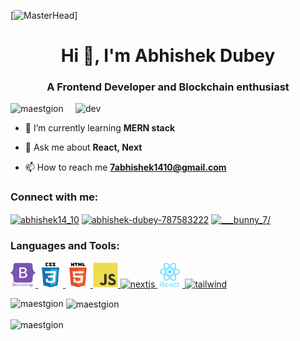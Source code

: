 [![MasterHead](https://sorkarseagle.files.wordpress.com/2020/11/k-4.gif)] 
<h1 align="center">Hi 👋, I'm Abhishek Dubey</h1>
<h3 align="center">A Frontend Developer and Blockchain enthusiast</h3>
<img align="right" alt="dev" width="400" src="https://c.tenor.com/NOYF3f82b_gAAAAC/programmer.gif">

<p align="left"> <img src="https://komarev.com/ghpvc/?username=maestgion&label=Profile%20views&color=0e75b6&style=flat" alt="maestgion" /> </p>

- 🌱 I’m currently learning **MERN stack**

- 💬 Ask me about **React, Next**

- 📫 How to reach me **7abhishek1410@gmail.com**

<h3 align="left">Connect with me:</h3>
<p align="left">
<a href="https://twitter.com/abhishek14_10" target="blank"><img align="center" src="https://raw.githubusercontent.com/rahuldkjain/github-profile-readme-generator/master/src/images/icons/Social/twitter.svg" alt="abhishek14_10" height="30" width="40" /></a>
<a href="https://linkedin.com/in/abhishek-dubey-787583222" target="blank"><img align="center" src="https://raw.githubusercontent.com/rahuldkjain/github-profile-readme-generator/master/src/images/icons/Social/linked-in-alt.svg" alt="abhishek-dubey-787583222" height="30" width="40" /></a>
<a href="https://instagram.com/___bunny_7/" target="blank"><img align="center" src="https://raw.githubusercontent.com/rahuldkjain/github-profile-readme-generator/master/src/images/icons/Social/instagram.svg" alt="___bunny_7/" height="30" width="40" /></a>
</p>

<h3 align="left">Languages and Tools:</h3>
<p align="left"> <a href="https://getbootstrap.com" target="_blank" rel="noreferrer"> <img src="https://raw.githubusercontent.com/devicons/devicon/master/icons/bootstrap/bootstrap-plain-wordmark.svg" alt="bootstrap" width="40" height="40"/> </a> <a href="https://www.w3schools.com/css/" target="_blank" rel="noreferrer"> <img src="https://raw.githubusercontent.com/devicons/devicon/master/icons/css3/css3-original-wordmark.svg" alt="css3" width="40" height="40"/> </a> <a href="https://www.w3.org/html/" target="_blank" rel="noreferrer"> <img src="https://raw.githubusercontent.com/devicons/devicon/master/icons/html5/html5-original-wordmark.svg" alt="html5" width="40" height="40"/> </a> <a href="https://developer.mozilla.org/en-US/docs/Web/JavaScript" target="_blank" rel="noreferrer"> <img src="https://raw.githubusercontent.com/devicons/devicon/master/icons/javascript/javascript-original.svg" alt="javascript" width="40" height="40"/> </a> <a href="https://nextjs.org/" target="_blank" rel="noreferrer"> <img src="https://cdn.worldvectorlogo.com/logos/nextjs-2.svg" alt="nextjs" width="40" height="40"/> </a> <a href="https://reactjs.org/" target="_blank" rel="noreferrer"> <img src="https://raw.githubusercontent.com/devicons/devicon/master/icons/react/react-original-wordmark.svg" alt="react" width="40" height="40"/> </a> <a href="https://tailwindcss.com/" target="_blank" rel="noreferrer"> <img src="https://www.vectorlogo.zone/logos/tailwindcss/tailwindcss-icon.svg" alt="tailwind" width="40" height="40"/> </a> </p>

<p><img align="left" src="https://github-readme-stats.vercel.app/api/top-langs?username=maestgion&show_icons=true&locale=en&layout=compact" alt="maestgion" /></p>

<p>&nbsp;<img align="center" src="https://github-readme-stats.vercel.app/api?username=maestgion&show_icons=true&locale=en" alt="maestgion" /></p>

<p><img align="center" src="https://github-readme-streak-stats.herokuapp.com/?user=maestgion&" alt="maestgion" /></p>
